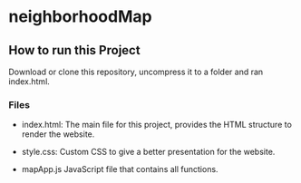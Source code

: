 
# neighborhoodMap
## How to run this Project
Download or clone this repository, uncompress it to a folder and ran index.html.

### Files

  * index.html:
    The main file for this project, provides the HTML structure to render the website.
    
  * style.css:
    Custom CSS to give a better presentation for the website.
  
  * mapApp.js
    JavaScript file that contains all functions.

